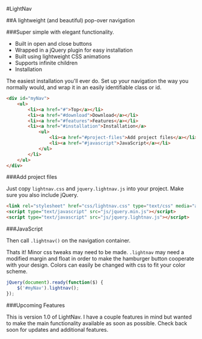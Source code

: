 #LightNav

##A lightweight (and beautiful) pop-over navigation

###Super simple with elegant functionality.

- Built in open and close buttons
- Wrapped in a jQuery plugin for easy installation
- Built using lightweight CSS animations
- Supports infinite children
- Installation

The easiest installation you'll ever do. Set up your navigation the way you normally would, and wrap it in an easily identifiable class or id.

```html
<div id="myNav">
    <ul>
        <li><a href="#">Top</a></li>
        <li><a href="#download">Download</a></li>
        <li><a href="#features">Features</a></li>
        <li><a href="#installation">Installation</a>
            <ul>
                <li><a href="#project-files">Add project files</a></li>
                <li><a href="#javascript">JavaScript</a></li>
            </ul>
        </li>
    </ul>
</div>
```

###Add project files

Just copy `lightnav.css` and `jquery.lightnav.js` into your project. Make sure you also include jQuery.

```html
<link rel="stylesheet" href="css/lightnav.css" type="text/css" media="all" />
<script type="text/javascript" src="js/jquery.min.js"></script>
<script type="text/javascript" src="js/jquery.lightnav.js"></script>
```

###JavaScript

Then call `.lightnav()` on the navigation container.

Thats it! Minor css tweaks may need to be made. `.lightnav` may need a modified margin and float in order to make the hamburger button cooperate with your design. Colors can easily be changed with css to fit your color scheme.

```javascript
jQuery(document).ready(function($) {
    $('#myNav').lightnav();
});
```

###Upcoming Features

This is version 1.0 of LightNav. I have a couple features in mind but wanted to make the main functionality available as soon as possible. Check back soon for updates and additional features.

